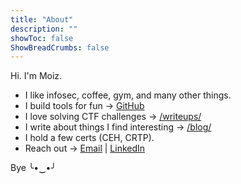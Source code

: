 ```yaml
---
title: "About"
description: ""
showToc: false
ShowBreadCrumbs: false
---
```


Hi. I'm Moiz.  

- I like infosec, coffee, gym, and many other things.  
- I build tools for fun → [GitHub](https://github.com/RIZZZIOM)  
- I love solving CTF challenges → [/writeups/](/writeups/)  
- I write about things I find interesting → [/blog/](/blog/)  
- I hold a few certs (CEH, CRTP).  
- Reach out → [Email](mailto:rizzziom@gmail.com) | [LinkedIn](https://www.linkedin.com/in/moiz-bootwala/)

Bye  ╰•‿•╯
